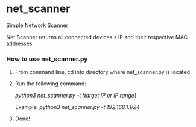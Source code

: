 # net_scanner
Simple Network Scanner 

Net Scanner returns all connected devices's IP and their respective MAC addresses. 

### How to use net_scanner.py

1. From command line, cd into directory where net_scanner.py is located

2. Run the following command:

    _python3 net_scanner.py -t [target IP or IP range]_

   Example:
   _python3 net_scanner.py -t 192.168.1.1/24_

3. Done! 

